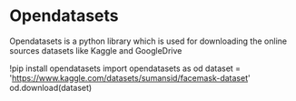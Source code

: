 # Opendatasets

Opendatasets is a python library which is used for downloading the online sources datasets like Kaggle and GoogleDrive


!pip install opendatasets
import opendatasets as od
dataset = 'https://www.kaggle.com/datasets/sumansid/facemask-dataset'
od.download(dataset)


